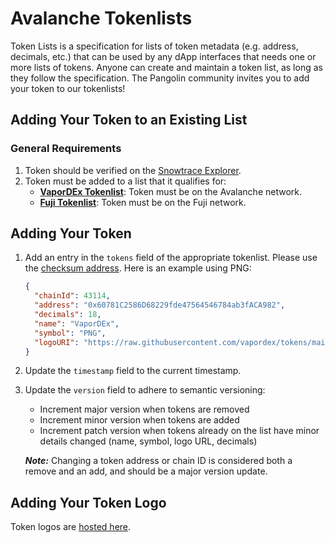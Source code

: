 # Avalanche Tokenlists

Token Lists is a specification for lists of token metadata (e.g. address, decimals, etc.) that can be used by any dApp
interfaces that needs one or more lists of tokens. Anyone can create and maintain a token list, as long as they follow
the specification. The Pangolin community invites you to add your token to our tokenlists!

## Adding Your Token to an Existing List

### General Requirements

1. Token should be verified on the [Snowtrace Explorer](https://snowtrace.io/verifyContract).
2. Token must be added to a list that it qualifies for:
   - **[VaporDEx Tokenlist](./vapordex.tokenlist.json)**: Token must be on the Avalanche network.
   - **[Fuji Tokenlist](./fuji.tokenlist.json)**: Token must be on the Fuji network.

## Adding Your Token

1. Add an entry in the `tokens` field of the appropriate tokenlist. Please use the [checksum address](https://docs.ethers.io/v5/api/utils/address/#address). Here is an example using PNG:
   ```json
   {
     "chainId": 43114,
     "address": "0x60781C2586D68229fde47564546784ab3fACA982",
     "decimals": 18,
     "name": "VaporDEx",
     "symbol": "PNG",
     "logoURI": "https://raw.githubusercontent.com/vapordex/tokens/main/assets/0x60781C2586D68229fde47564546784ab3fACA982/logo.png"
   }
   ```
2. Update the `timestamp` field to the current timestamp.
3. Update the `version` field to adhere to semantic versioning:

   - Increment major version when tokens are removed
   - Increment minor version when tokens are added
   - Increment patch version when tokens already on the list have minor details changed (name, symbol, logo URL, decimals)

   **_Note:_** Changing a token address or chain ID is considered both a remove and an add, and should be a major version update.

## Adding Your Token Logo

Token logos are [hosted here](https://github.com/vapordex/tokens).
